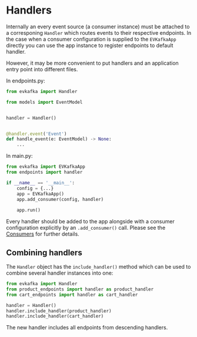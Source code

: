 # Handlers

Internally an every event source (a consumer instance) must be attached
to a corresponing `Handler` which routes events to their respective endpoints. 
In the case when a consumer configuration is supplied to the `EVKafkaApp` directly
you can use the app instance to register endpoints to default handler.

However, it may be more convenient to put handlers and an application 
entry point into different files.

In endpoints.py:

```python
from evkafka import Handler

from models import EventModel


handler = Handler()


@handler.event('Event')
def handle_event(e: EventModel) -> None:
    ...
```

In main.py:

```python
from evkafka import EVKafkaApp
from endpoints import handler

if __name__ == '__main__':
    config = {...}
    app = EVKafkaApp()
    app.add_consumer(config, handler)
    
    app.run()
```

Every handler should be added to the app alongside with a consumer configuration 
explicitly by an `.add_consumer()` call.
Please see the [Consumers](consumers.md) for further details. 

## Combining handlers

The `Handler` object has the `include_handler()` method which
can be used to combine several handler instances into one:

```python
from evkafka import Handler
from product_endpoints import handler as product_handler
from cart_endpoints import handler as cart_handler

handler = Handler()
handler.include_handler(product_handler)
handler.include_handler(cart_handler)

```

The new handler includes all endpoints from descending handlers.